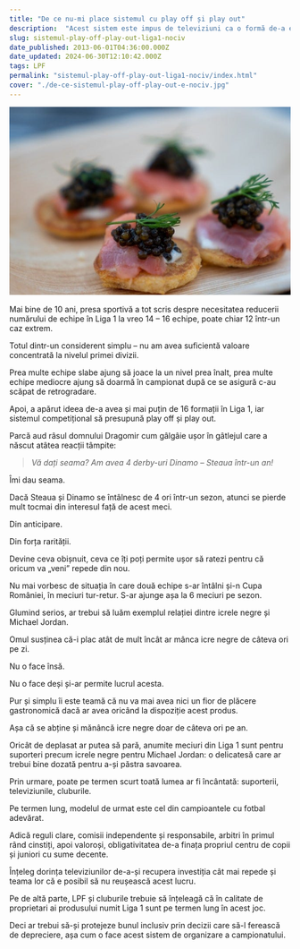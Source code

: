 ```yaml
---
title: "De ce nu-mi place sistemul cu play off și play out"
description:  "Acest sistem este impus de televiziuni ca o formă de-a exploata maxim produsul Liga 1 fără interes față de consecințele pe termen mediu ale acestei idei."
slug: sistemul-play-off-play-out-liga1-nociv
date_published: 2013-06-01T04:36:00.000Z
date_updated: 2024-06-30T12:10:42.000Z
tags: LPF
permalink: "sistemul-play-off-play-out-liga1-nociv/index.html"
cover: "./de-ce-sistemul-play-off-play-out-e-nociv.jpg"
---
```

![Metafora icrelor negre pentru sistemul play off / play out - de ce acest sistem e nociv pentru Liga 1](./de-ce-sistemul-play-off-play-out-e-nociv.jpg)

Mai bine de  10 ani, presa sportivă a tot scris despre necesitatea reducerii numărului de echipe în Liga 1 la vreo 14 – 16 echipe, poate chiar 12 într-un caz extrem.

Totul dintr-un considerent simplu – nu am avea suficientă valoare concentrată la nivelul primei divizii.

Prea multe echipe slabe ajung să joace la un nivel prea înalt, prea multe echipe mediocre ajung să doarmă în campionat după ce se asigură c-au scăpat de retrogradare.

Apoi, a apărut ideea de-a avea și mai puțin de 16 formații în Liga 1, iar sistemul competițional să presupună play off și play out.

Parcă aud râsul domnului Dragomir cum gâlgâie ușor în gâtlejul care a născut atâtea reacții tâmpite:

> *Vă dați seama? Am avea 4 derby-uri Dinamo – Steaua într-un an!*

Îmi dau seama.

Dacă Steaua și Dinamo se întâlnesc de 4 ori într-un sezon, atunci se pierde mult tocmai din interesul față de acest meci.

Din anticipare.

Din forța rarității.

Devine ceva obișnuit, ceva ce îți poți permite ușor să ratezi pentru că oricum va „veni” repede din nou.

Nu mai vorbesc de situația în care două echipe s-ar întâlni și-n Cupa României, în meciuri tur-retur. S-ar ajunge așa la 6 meciuri pe sezon.

Glumind serios, ar trebui să luăm exemplul relației dintre icrele negre și Michael Jordan.

Omul susținea că-i plac atât de mult încât ar mânca icre negre de câteva ori pe zi.

Nu o face însă.

Nu o face deși și-ar permite lucrul acesta.

Pur și simplu  îi este teamă că nu va mai avea nici un fior de plăcere gastronomică dacă ar avea oricând la dispoziție acest produs.

Așa că se abține și mănâncă icre negre doar de câteva ori pe an.

Oricât de deplasat ar putea să pară, anumite meciuri din Liga 1 sunt pentru suporteri precum icrele negre pentru Michael Jordan: o delicatesă care ar trebui bine dozată pentru a-și păstra savoarea.

Prin urmare, poate pe termen scurt toată lumea ar fi încântată: suporterii, televiziunile, cluburile.

Pe termen lung, modelul de urmat este cel din campioantele cu fotbal adevărat.

Adică reguli clare, comisii independente și responsabile, arbitri în primul rând cinstiți, apoi valoroși, obligativitatea de-a finața propriul centru de copii și juniori cu sume decente.

Înțeleg dorința televiziunilor de-a-și recupera investiția cât mai repede și teama lor că e posibil să nu reușească acest lucru.

Pe de altă parte, LPF și cluburile trebuie să înțeleagă că în calitate de proprietari ai produsului numit Liga 1 sunt pe termen lung în acest joc.

Deci ar trebui să-și protejeze bunul inclusiv prin decizii care să-l ferească de depreciere, așa cum o face acest sistem de organizare a campionatului.
